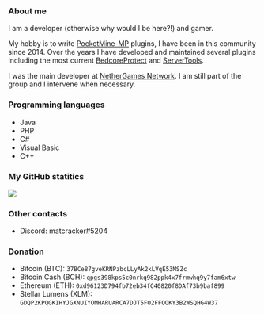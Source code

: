 ### About me
I am a developer (otherwise why would I be here?!) and gamer.

My hobby is to write [PocketMine-MP](https://github.com/pmmp/PocketMine-MP) plugins, I have been in this community since 2014. Over the years I have developed and maintained several plugins including the most current [BedcoreProtect](https://github.com/matcracker/BedcoreProtect) and [ServerTools](https://github.com/matcracker/ServerTools).

I was the main developer at [NetherGames Network](https://github.com/NetherGamesMC). I am still part of the group and I intervene when necessary.

### Programming languages
- Java
- PHP
- C#
- Visual Basic
- C++

### My GitHub statitics
![](https://github-readme-stats.vercel.app/api?username=matcracker&theme=vue-dark&count_private=true&include_all_commits=true)

### Other contacts
- Discord: matcracker#5204

### Donation
- Bitcoin (BTC): `37BCe87gveKRNPzbcLLyAk2kLVqE53MSZc`
- Bitcoin Cash (BCH): `qpgs398kps5c0nrkq982ppk4x7frmwhq9y7fam6xtw`
- Ethereum (ETH): `0xd96123D794fb72eb34fC40820f8DAf73b9baf899`
- Stellar Lumens (XLM): `GDQP2KPQGKIHYJGXNUIYOMHARUARCA7DJT5FO2FFOOKY3B2WSQHG4W37`

